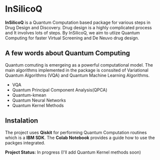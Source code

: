 # InSilicoQ

**InSilicoQ** is a Quantum Computation based package for various steps in Drug Design and Discovery. Drug design is a highly complicated process and It involves lots of steps. By InSilicoQ, we aim to utlize Quantum Computing for faster Virtual Screening and De Neuvo drug design. 


## A few words about Quantum Computing

Quantum comuting is emergeing as a powerful computational model. The main algorithms implemented in the package is conssited of Variational Quantum Algorithms (VQA)
and Quantum Machine Learning Algorithms.

* VQA
* Quantum Principal Component Analysis(QPCA)
* Quantum-kmean
* Quantum Neural Networks
* Quantum Kernel Methods



## Instalation

The project uses __Qiskit__ for performing Quantum Computation routines which is a __IBM SDK__. The __Colab Notebook__ provides a guide how to use the packges integrated.










**Project Status:** In progress (I'll add Quantum Kernel methods soon)  

